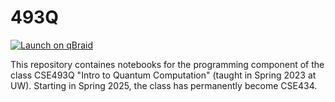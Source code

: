 # 493Q

[![Launch on qBraid](https://img.shields.io/endpoint?url=https://api.qbraid.com/api/environments/valid?envSlug=qbraid_sdk_9j9sjy&label=Launch+on+qBraid&labelColor=lightgray&logo=rocket&logoSize=auto&style=for-the-badge)](http://account.qbraid.com?gitHubUrl=https://github.com/ardroc92/493Q.git&envId=qbraid_sdk_9j9sjy)

This repository containes notebooks for the programming component of the class CSE493Q "Intro to Quantum Computation" (taught in Spring 2023 at UW). Starting in Spring 2025, the class has permanently become CSE434.

